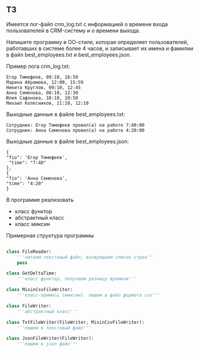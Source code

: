 ## ТЗ

Имеется лог-файл crm_log.txt с информацией о времени входа пользователей в CRM-систему и о времени выхода. 

Напишите программу в ОО-стиле, которая определяет пользователей, работавших в системе более 4 часов, и записывает их имена и фамилии в файл best_employees.txt и best_employees.json.

Пример лога crm_log.txt:

```        
Егор Тимофеев, 09:10, 16:50
Марина Абрамова, 12:00, 15:59
Никита Круглов, 09:10, 12:45
Анна Семенова, 08:10, 12:30
Юлия Сафонова, 10:10, 10:50
Михаил Колесников, 11:10, 12:10
```
    
Выходные данные в файле best_employees.txt:
```
Сотрудник: Егор Тимофеев провел(а) на работе 7:40:00 
Сотрудник: Анна Семенова провел(а) на работе 4:20:00 
```
Выходные данные в файле best_employees.json:

  ```
{
  "fio": 'Егор Тимофеев', 
   "time": "7:40"
},
{
  "fio": 'Анна Семенова', 
  "time": "4:20"
  }

```      
В программе реализовать 
* класс функтор
* абстрактный класс
* класс миксин

Примерная структура программы
```python

class FileReader:
    '''читаем текстовый файл, возвращаем список строк'''
    pass

class GetDeltaTime:
    '''класс функтор, получаем разницу времени'''

class MixinCsvFileWriter:
    '''класс-примесь (миксин). пишем в файл формата csv'''

class FileWriter:
    '''абстрактный класс'''

class TxtFileWriter(FileWriter, MixinCsvFileWriter):
    '''пишем в текстовый файл'''

class JsonFileWriter(FileWriter):
    '''пишем в json файл'''

```